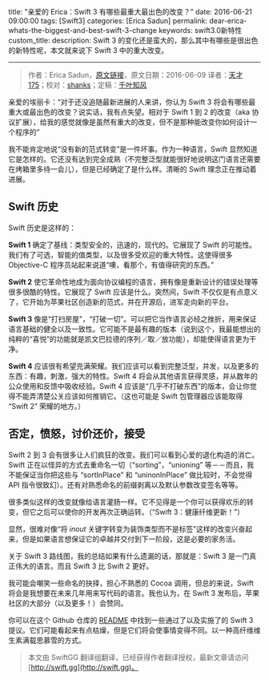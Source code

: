 title: "亲爱的 Erica：Swift 3 有哪些最重大最出色的改变？"
date: 2016-06-21 09:00:00
tags: [Swift3]
categories: [Erica Sadun]
permalink: dear-erica-whats-the-biggest-and-best-swift-3-change
keywords: swift3.0新特性
custom_title: 
description: Swift 3 的变化还是蛮大的，那么其中有哪些是很出色的新特性呢，本文就来说下 Swift 3 中的重大改变。

---
> 作者：Erica Sadun，[原文链接](http://ericasadun.com/2016/06/09/dear-erica-whats-the-biggest-and-best-swift-3-change/)，原文日期：2016-06-09
> 译者：[天才175](http://weibo.com/u/2916092907)；校对：[shanks](http://codebuild.me/)；定稿：[千叶知风](http://weibo.com/xiaoxxiao)
  







<!--此处开始正文-->

亲爱的埃丽卡：“对于还没追随最新进展的人来讲，你认为 Swift 3 将会有哪些最重大或最出色的改变？说实话，我有点失望。相对于 Swift 1 到 2 的改变（aka 协议扩展），给我的感觉就像是虽然有重大的改变，但不是那种能改变你如何设计一个程序的”

我不能肯定地说“没有新的范式转变”是一件坏事。作为一种语言，Swift 显然知道它是怎样的。它还没有达到完全成熟（不完整泛型就能很好地说明这门语言还需要在烤箱里多待一会儿），但是已经确定了是什么样。清晰的 Swift 理念正在推动着进展。

<!--more-->

## Swift 历史

Swift 历史是这样的：

**Swift 1** 确定了基线：类型安全的，迅速的，现代的。它展现了 Swift 的可能性。我们有了可选，智能的值类型，以及很多受欢迎的重大特性。这使得很多 Objective-C 程序员站起来说道“噢，看那个，有值得研究的东西。”

**Swift 2** 使它革命性地成为面向协议编程的语言，拥有像是重新设计的错误处理等很多很酷的特性。它展现了 Swift 应该是什么。突然间，Swift 不仅仅是有点意义了，它开始为苹果社区创造新的范式，并在开源后，进军走向新的平台。

**Swift 3** 像是“打扫房屋”，“打破一切”。可以把它当作语言必经之挫折，用来保证语言基础的健全以及一致性。它可能不是最有趣的版本（说到这个，我最能想出的纯粹的“喜悦”的功能就是凯文巴拉德的序列／取／放功能），却能使得语言更为干净。

**Swift 4** 应该很有希望充满荣耀。我们应该可以看到完整泛型，并发，以及更多的东西：有趣，刺激，强大的特性。Swift 4 将会从其他语言获得灵感，并从数年的公众使用和反馈中吸收经验。Swift 4 应该是“几乎不打破东西”的版本，会让你觉得不能弄清楚公关应该如何推销它。（这也可能是 Swift 包管理器应该能取得 “Swift 2” 荣耀的地方。）

## 否定，愤怒，讨价还价，接受

Swift 2 到 3 会有很多让人们疯狂的改变。我们可以看到心爱的退化构造的消亡。Swift 正在以怪异的方式去重命名一切（“sorting”，“unioning” 等－－而且，我不能保证当你把这些与 “sortInPlace” 和 “uninonInPlace” 做比较时，不会觉得 API 指令很致幻）。还有对熟悉命名的前缀剥离以及默认参数改变签名等等。

很多类似这样的改变就像给语言灌肠一样。它不见得是一个你可以获得欢乐的转变，但它之后可以使你的开发再次正确运转。（“Swift 3：健康纤维更新！”）

显然，很难对像“将 *inout* 关键字转变为装饰类型而不是标签”这样的改变兴奋起来，但是如果语言想保证它的卓越并交付到下一阶段，这是必要的家务活。

关于 Swift 3 路线图，我的总结如果有什么遗漏的话，那就是：Swift 3 是一门真正伟大的语言。而且 Swift 3 比 Swift 2 更好。

我可能会嘲笑一些命名的抉择，担心不熟悉的 Cocoa 调用，但总的来说，Swift 将会是我想要在未来几年用来写代码的语言。我也认为，在 Swift 3 发布后，苹果社区的大部分（以及更多！）会赞同。

你可以在这个 Github 仓库的 [README](https://github.com/apple/swift-evolution/blob/master/README.md) 中找到一些通过了以及实施了的 Swift 3 提议。它们可能看起来有点枯燥，但是它们将会使事情变得不同。以一种高纤维维生素满载思慕雪的方式。


> 本文由 SwiftGG 翻译组翻译，已经获得作者翻译授权，最新文章请访问 [http://swift.gg](http://swift.gg)。